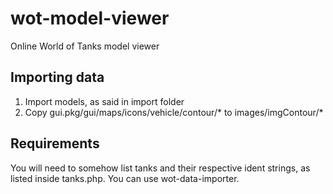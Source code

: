 # wot-model-viewer
Online World of Tanks model viewer

## Importing data
1. Import models, as said in import folder
2. Copy gui.pkg/gui/maps/icons/vehicle/contour/* to images/imgContour/*

## Requirements
You will need to somehow list tanks and their respective ident strings, as listed inside tanks.php. You can use wot-data-importer.
